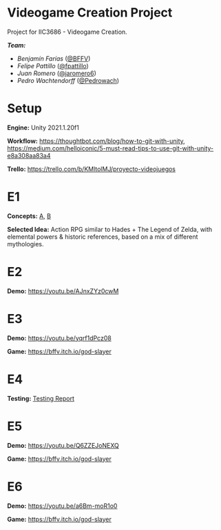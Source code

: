 # Videogame Creation Project
Project for IIC3686 - Videogame Creation.

***Team:***
- *Benjamín Farías* ([@BFFV](https://github.com/BFFV))
- *Felipe Pattillo* ([@fpattillo](https://github.com/fpattillo))
- *Juan Romero* ([@jaromero6](https://github.com/jaromero6))
- *Pedro Wachtendorff* ([@Pedrowach](https://github.com/Pedrowach))

# Setup

**Engine:** Unity 2021.1.20f1

**Workflow:** https://thoughtbot.com/blog/how-to-git-with-unity, https://medium.com/helloiconic/5-must-read-tips-to-use-git-with-unity-e8a308aa83a4

**Trello:** https://trello.com/b/KMltolMJ/proyecto-videojuegos

# E1

**Concepts:** [A](./docs/ConceptsA.pdf), [B](./docs/ConceptsB.pdf)

**Selected Idea:** Action RPG similar to Hades + The Legend of Zelda, with elemental powers & historic references, based on a mix of different mythologies.

# E2

**Demo:** https://youtu.be/AJnxZYz0cwM

# E3

**Demo:** https://youtu.be/yqrf1dPcz08

**Game:** https://bffv.itch.io/god-slayer

# E4

**Testing:** [Testing Report](./docs/Testing.pdf)

# E5

**Demo:** https://youtu.be/Q6ZZEJoNEXQ

**Game:** https://bffv.itch.io/god-slayer

# E6

**Demo:** https://youtu.be/a6Bm-moR1o0

**Game:** https://bffv.itch.io/god-slayer
